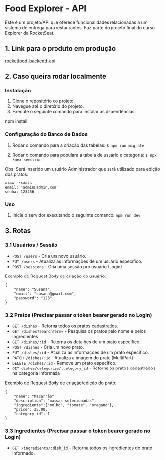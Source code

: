 # Food Explorer - API

Este é um projeto/API que oferece funcionalidades relacionadas a um sistema de entrega para restaurantes. Faz parte do projeto final do curso Explorer da RocketSeat.

## 1. Link para o produto em produção
[rocketfood-backend-api](http:localhost:3333/)

## 2. Caso queira rodar localmente

### Instalação

1. Clone o repositório do projeto.
2. Navegue até o diretório do projeto.
3. Execute o seguinte comando para instalar as dependências:

npm install

### Configuração do Banco de Dados

1. Rodar o comando para a criação das tabelas: 
`$ npm run migrate`

2. Rodar o comando para populara a tabela de usuário e categoria: 
`$ npx knex seed:run`

Obs: Será inserido um usuário Administrador que será utilizado para edição dos pratos:
```
name: 'Admin',
email: 'admin@admin.com'
senha: 123456
```

### Uso

1. Inicie o servidor executando o seguinte comando:
`npm run dev`

## 3. Rotas

### 3.1 Usuários / Sessão

- `POST /users` - Cria um novo usuário.
- `PUT /users` - Atualiza as informações de um usuário específico.
- `POST /sessions` - Cria uma sessão pro usuário (Login)

Exemplo de Request Body de criação do usuário:
```
{
	"name": "Susana",
	"email": "susana@gmail.com",
	"password": "123"
}
```

### 3.2 Pratos (Precisar passar o token bearer gerado no Login)

- `GET /dishes` - Retorna todos os pratos cadastrados.
- `GET /dishes?searchTerm=` - Pesquisa os pratos pelo nome e pelos ingredientes
- `GET /dishes/:id` - Retorna os detalhes de um prato específico.
- `POST /dishes` - Cria um novo prato.
- `PUT /dishes/:id` - Atualiza as informações de um prato específico.
- `PATCH /dishes/:id` - Atualiza a imagem do prato (MultiPart)
- `DELETE /dishes/:id` - Remove um prato específico.
- `GET dishes/categories/:category_id` - Retorna os pratos cadastrados na categoria informada

Exemplo de Request Body de criação/edição do prato:
```
{
	"name": "Macarrão",
	"description": "massas selecionadas",
	"ingredients":["molho", "tomate", "oregano"],
	"price": 35.00,
	"category_id": 1
}
```


### 3.3 Ingredientes (Precisar passar o token bearer gerado no Login)
- `GET /ingredients/:dish_id` - Retorna todos os ingredientes do prato informado.




